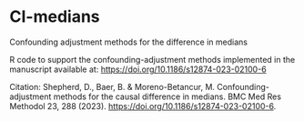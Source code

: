 # CI-medians
Confounding adjustment methods for the difference in medians

R code to support the confounding-adjustment methods implemented in the manuscript available at: https://doi.org/10.1186/s12874-023-02100-6

Citation: Shepherd, D., Baer, B. & Moreno-Betancur, M. Confounding-adjustment methods for the causal difference in medians. BMC Med Res Methodol 23, 288 (2023). https://doi.org/10.1186/s12874-023-02100-6.
